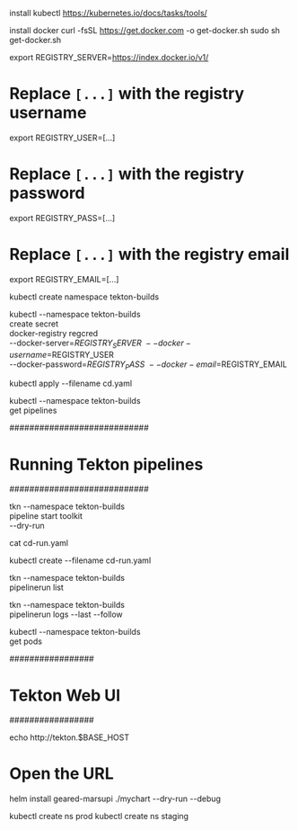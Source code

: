 install kubectl
https://kubernetes.io/docs/tasks/tools/

install docker
curl -fsSL https://get.docker.com -o get-docker.sh
 sudo sh get-docker.sh


export REGISTRY_SERVER=https://index.docker.io/v1/

# Replace `[...]` with the registry username
export REGISTRY_USER=[...]

# Replace `[...]` with the registry password
export REGISTRY_PASS=[...]

# Replace `[...]` with the registry email
export REGISTRY_EMAIL=[...]

kubectl create namespace tekton-builds

kubectl --namespace tekton-builds \
    create secret \
    docker-registry regcred \
    --docker-server=$REGISTRY_SERVER \
    --docker-username=$REGISTRY_USER \
    --docker-password=$REGISTRY_PASS \
    --docker-email=$REGISTRY_EMAIL


kubectl apply --filename cd.yaml

kubectl --namespace tekton-builds \
    get pipelines

############################
# Running Tekton pipelines #
############################

tkn --namespace tekton-builds \
    pipeline start toolkit \
    --dry-run

cat cd-run.yaml

kubectl create --filename cd-run.yaml

tkn --namespace tekton-builds \
    pipelinerun list

tkn --namespace tekton-builds \
    pipelinerun logs --last --follow

kubectl --namespace tekton-builds \
    get pods

#################
# Tekton Web UI #
#################

echo http://tekton.$BASE_HOST

# Open the URL
helm install geared-marsupi ./mychart --dry-run --debug

kubectl create ns prod
kubectl create ns staging